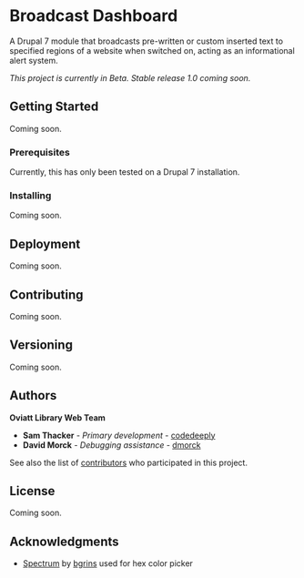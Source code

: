 # Broadcast Dashboard

A Drupal 7 module that broadcasts pre-written or custom inserted text to specified regions of a website when switched on, acting as an informational alert system.

*This project is currently in Beta. Stable release 1.0 coming soon.*

## Getting Started

Coming soon.

### Prerequisites

Currently, this has only been tested on a Drupal 7 installation.

### Installing

Coming soon.

## Deployment

Coming soon.

## Contributing

Coming soon.

## Versioning

Coming soon.

## Authors

**Oviatt Library Web Team**
* **Sam Thacker** - *Primary development* - [codedeeply](https://github.com/codedeeply)
* **David Morck** - *Debugging assistance* - [dmorck](https://github.com/dmorck)

See also the list of [contributors](https://github.com/OviattLibrary/broadcast-dashboard/contributors) who participated in this project.

## License

Coming soon.

## Acknowledgments

* [Spectrum](https://github.com/bgrins/spectrum) by [bgrins](https://github.com/bgrins) used for hex color picker